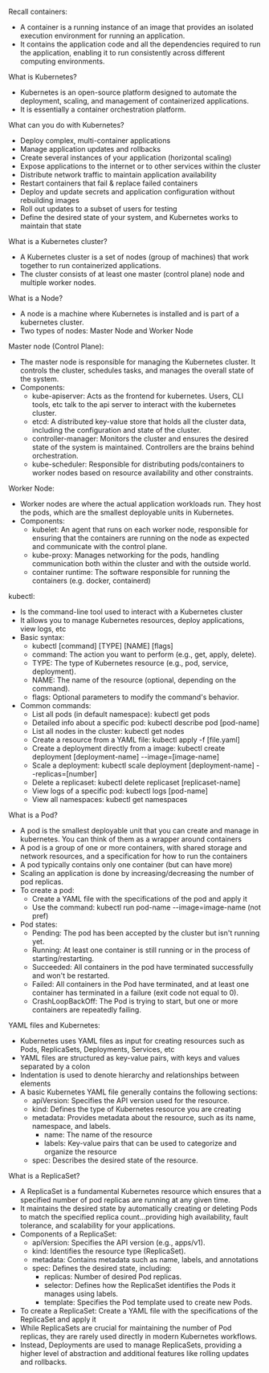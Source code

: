 Recall containers:
- A container is a running instance of an image that provides an isolated execution environment for running an application. 
- It contains the application code and all the dependencies required to run the application, enabling it to run consistently across different computing environments.

What is Kubernetes?
- Kubernetes is an open-source platform designed to automate the deployment, scaling, and management of containerized applications.
- It is essentially a container orchestration platform.

What can you do with Kubernetes?
  - Deploy complex, multi-container applications
  - Manage application updates and rollbacks
  - Create several instances of your application (horizontal scaling)
  - Expose applications to the internet or to other services within the cluster
  - Distribute network traffic to maintain application availability
  - Restart containers that fail & replace failed containers
  - Deploy and update secrets and application configuration without rebuilding images
  - Roll out updates to a subset of users for testing
  - Define the desired state of your system, and Kubernetes works to maintain that state

What is a Kubernetes cluster?
- A Kubernetes cluster is a set of nodes (group of machines) that work together to run containerized applications. 
- The cluster consists of at least one master (control plane) node and multiple worker nodes.

What is a Node?
- A node is a machine where Kubernetes is installed and is part of a kubernetes cluster.
- Two types of nodes: Master Node and Worker Node

Master node (Control Plane):
- The master node is responsible for managing the Kubernetes cluster. It controls the cluster, schedules tasks, and manages the overall state of the system.
- Components:
  - kube-apiserver: Acts as the frontend for kubernetes. Users, CLI tools, etc talk to the api server to interact with the kubernetes cluster.
  - etcd: A distributed key-value store that holds all the cluster data, including the configuration and state of the cluster.
  - controller-manager: Monitors the cluster and ensures the desired state of the system is maintained. Controllers are the brains behind orchestration.
  - kube-scheduler: Responsible for distributing pods/containers to worker nodes based on resource availability and other constraints.

Worker Node:
- Worker nodes are where the actual application workloads run. They host the pods, which are the smallest deployable units in Kubernetes.
- Components:
  - kubelet: An agent that runs on each worker node, responsible for ensuring that the containers are running on the node as expected and communicate with the control plane.
  - kube-proxy: Manages networking for the pods, handling communication both within the cluster and with the outside world.
  - container runtime: The software responsible for running the containers (e.g. docker, containerd)

kubectl:
- Is the command-line tool used to interact with a Kubernetes cluster
- It allows you to manage Kubernetes resources, deploy applications, view logs, etc
- Basic syntax:
  - kubectl [command] [TYPE] [NAME] [flags]
  - command: The action you want to perform (e.g., get, apply, delete).
  - TYPE: The type of Kubernetes resource (e.g., pod, service, deployment).
  - NAME: The name of the resource (optional, depending on the command).
  - flags: Optional parameters to modify the command's behavior.
- Common commands:
  - List all pods (in default namespace): kubectl get pods
  - Detailed info about a specific pod: kubectl describe pod [pod-name]
  - List all nodes in the cluster: kubectl get nodes
  - Create a resource from a YAML file: kubectl apply -f [file.yaml]
  - Create a deployment directly from a image: kubectl create deployment [deployment-name] --image=[image-name]
  - Scale a deployment: kubectl scale deployment [deployment-name] --replicas=[number]
  - Delete a replicaset: kubectl delete replicaset [replicaset-name]
  - View logs of a specific pod: kubectl logs [pod-name]
  - View all namespaces: kubectl get namespaces

What is a Pod?
- A pod is the smallest deployable unit that you can create and manage in kubernetes. You can think of them as a wrapper around containers
- A pod is a group of one or more containers, with shared storage and network resources, and a specification for how to run the containers
- A pod typically contains only one container (but can have more)
- Scaling an application is done by increasing/decreasing the number of pod replicas.
- To create a pod: 
  - Create a YAML file with the specifications of the pod and apply it
  - Use the command: kubectl run pod-name --image=image-name (not pref)
- Pod states:
  - Pending:  The pod has been accepted by the cluster but isn't running yet.
  - Running: At least one container is still running or in the process of starting/restarting.
  - Succeeded: All containers in the pod have terminated successfully and won't be restarted.
  - Failed: All containers in the Pod have terminated, and at least one container has terminated in a failure (exit code not equal to 0).
  - CrashLoopBackOff: The Pod is trying to start, but one or more containers are repeatedly failing.

YAML files and Kubernetes:
- Kubernetes uses YAML files as input for creating resources such as Pods, ReplicaSets, Deployments, Services, etc
- YAML files are structured as key-value pairs, with keys and values separated by a colon
- Indentation is used to denote hierarchy and relationships between elements
- A basic Kubernetes YAML file generally contains the following sections:
  - apiVersion: Specifies the API version used for the resource.
  - kind: Defines the type of Kubernetes resource you are creating
  - metadata: Provides metadata about the resource, such as its name, namespace, and labels.
    - name: The name of the resource
    - labels: Key-value pairs that can be used to categorize and organize the resource
  - spec: Describes the desired state of the resource. 

What is a ReplicaSet?
- A ReplicaSet is a fundamental Kubernetes resource which ensures that a specified number of pod replicas are running at any given time. 
- It maintains the desired state by automatically creating or deleting Pods to match the specified replica count...providing high availability, fault tolerance, and scalability for your applications.
- Components of a ReplicaSet:
  - apiVersion: Specifies the API version (e.g., apps/v1).
  - kind: Identifies the resource type (ReplicaSet).
  - metadata: Contains metadata such as name, labels, and annotations
  - spec: Defines the desired state, including:
    - replicas: Number of desired Pod replicas.
    - selector: Defines how the ReplicaSet identifies the Pods it manages using labels.
    - template: Specifies the Pod template used to create new Pods.
- To create a ReplicaSet: Create a YAML file with the specifications of the ReplicaSet and apply it
- While ReplicaSets are crucial for maintaining the number of Pod replicas, they are rarely used directly in modern Kubernetes workflows.
- Instead, Deployments are used to manage ReplicaSets, providing a higher level of abstraction and additional features like rolling updates and rollbacks.

